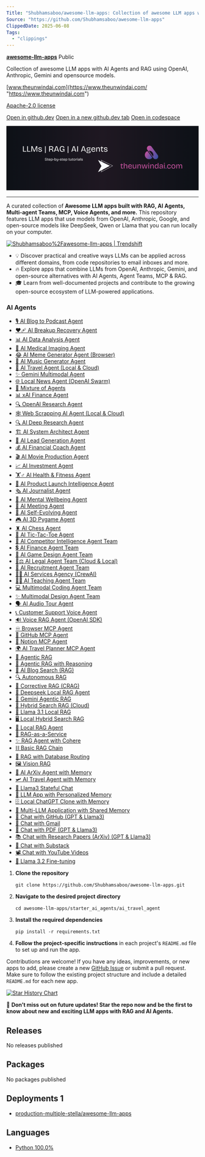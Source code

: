 ```yaml
---
Title: "Shubhamsaboo/awesome-llm-apps: Collection of awesome LLM apps with AI Agents and RAG using OpenAI, Anthropic, Gemini and opensource models."
Source: "https://github.com/Shubhamsaboo/awesome-llm-apps"
ClippedDate: 2025-06-08
Tags:
  - "clippings"
---
```

**[awesome-llm-apps](https://github.com/Shubhamsaboo/awesome-llm-apps)** Public

Collection of awesome LLM apps with AI Agents and RAG using OpenAI, Anthropic, Gemini and opensource models.

[www.theunwindai.com](https://www.theunwindai.com/ "https://www.theunwindai.com")

[Apache-2.0 license](https://github.com/Shubhamsaboo/awesome-llm-apps/blob/main/LICENSE)

[Open in github.dev](https://github.dev/) [Open in a new github.dev tab](https://github.dev/) [Open in codespace](https://github.com/codespaces/new/Shubhamsaboo/awesome-llm-apps?resume=1)

[![Unwind AI](https://github.com/Shubhamsaboo/awesome-llm-apps/raw/main/docs/banner/unwind_black.png)](http://www.theunwindai.com/)

---

A curated collection of **Awesome LLM apps built with RAG, AI Agents, Multi-agent Teams, MCP, Voice Agents, and more.** This repository features LLM apps that use models from OpenAI, Anthropic, Google, and open-source models like DeepSeek, Qwen or Llama that you can run locally on your computer.

[![Shubhamsaboo%2Fawesome-llm-apps | Trendshift](https://camo.githubusercontent.com/22fba9fd52e59a62547aac75d9235a6a0d0d1e0170926d939091c8512de8b03e/68747470733a2f2f7472656e6473686966742e696f2f6170692f62616467652f7265706f7369746f726965732f39383736)](https://trendshift.io/repositories/9876)

- 💡 Discover practical and creative ways LLMs can be applied across different domains, from code repositories to email inboxes and more.
- 🔥 Explore apps that combine LLMs from OpenAI, Anthropic, Gemini, and open-source alternatives with AI Agents, Agent Teams, MCP & RAG.
- 🎓 Learn from well-documented projects and contribute to the growing open-source ecosystem of LLM-powered applications.

### AI Agents

- [🎙️ AI Blog to Podcast Agent](https://github.com/Shubhamsaboo/awesome-llm-apps/blob/main/starter_ai_agents/ai_blog_to_podcast_agent)
- [❤️🩹 AI Breakup Recovery Agent](https://github.com/Shubhamsaboo/awesome-llm-apps/blob/main/starter_ai_agents/ai_breakup_recovery_agent)
- [📊 AI Data Analysis Agent](https://github.com/Shubhamsaboo/awesome-llm-apps/blob/main/starter_ai_agents/ai_data_analysis_agent)
- [🩻 AI Medical Imaging Agent](https://github.com/Shubhamsaboo/awesome-llm-apps/blob/main/starter_ai_agents/ai_medical_imaging_agent)
- [😂 AI Meme Generator Agent (Browser)](https://github.com/Shubhamsaboo/awesome-llm-apps/blob/main/starter_ai_agents/ai_meme_generator_agent_browseruse)
- [🎵 AI Music Generator Agent](https://github.com/Shubhamsaboo/awesome-llm-apps/blob/main/starter_ai_agents/ai_music_generator_agent)
- [🛫 AI Travel Agent (Local & Cloud)](https://github.com/Shubhamsaboo/awesome-llm-apps/blob/main/starter_ai_agents/ai_travel_agent)
- [✨ Gemini Multimodal Agent](https://github.com/Shubhamsaboo/awesome-llm-apps/blob/main/starter_ai_agents/gemini_multimodal_agent_demo)
- [🌐 Local News Agent (OpenAI Swarm)](https://github.com/Shubhamsaboo/awesome-llm-apps/blob/main/starter_ai_agents/local_news_agent_openai_swarm)
- [🔄 Mixture of Agents](https://github.com/Shubhamsaboo/awesome-llm-apps/blob/main/starter_ai_agents/mixture_of_agents)
- [📊 xAI Finance Agent](https://github.com/Shubhamsaboo/awesome-llm-apps/blob/main/starter_ai_agents/xai_finance_agent)
- [🔍 OpenAI Research Agent](https://github.com/Shubhamsaboo/awesome-llm-apps/blob/main/starter_ai_agents/opeani_research_agent)
- [🕸️ Web Scrapping AI Agent (Local & Cloud)](https://github.com/Shubhamsaboo/awesome-llm-apps/blob/main/starter_ai_agents/web_scrapping_ai_agent)
- [🔍 AI Deep Research Agent](https://github.com/Shubhamsaboo/awesome-llm-apps/blob/main/advanced_ai_agents/single_agent_apps/ai_deep_research_agent)
- [🏗️ AI System Architect Agent](https://github.com/Shubhamsaboo/awesome-llm-apps/blob/main/advanced_ai_agents/single_agent_apps/ai_system_architect_r1)
- [🎯 AI Lead Generation Agent](https://github.com/Shubhamsaboo/awesome-llm-apps/blob/main/advanced_ai_agents/single_agent_apps/ai_lead_generation_agent)
- [💰 AI Financial Coach Agent](https://github.com/Shubhamsaboo/awesome-llm-apps/blob/main/advanced_ai_agents/multi_agent_apps/ai_financial_coach_agent)
- [🎬 AI Movie Production Agent](https://github.com/Shubhamsaboo/awesome-llm-apps/blob/main/advanced_ai_agents/single_agent_apps/ai_movie_production_agent)
- [📈 AI Investment Agent](https://github.com/Shubhamsaboo/awesome-llm-apps/blob/main/advanced_ai_agents/single_agent_apps/ai_investment_agent)
- [🏋️♂️ AI Health & Fitness Agent](https://github.com/Shubhamsaboo/awesome-llm-apps/blob/main/advanced_ai_agents/single_agent_apps/ai_health_fitness_agent)
- [🚀 AI Product Launch Intelligence Agent](https://github.com/Shubhamsaboo/awesome-llm-apps/blob/main/advanced_ai_agents/multi_agent_apps/product_launch_intelligence_agent)
- [🗞️ AI Journalist Agent](https://github.com/Shubhamsaboo/awesome-llm-apps/blob/main/advanced_ai_agents/single_agent_apps/ai_journalist_agent)
- [🧠 AI Mental Wellbeing Agent](https://github.com/Shubhamsaboo/awesome-llm-apps/blob/main/advanced_ai_agents/multi_agent_apps/ai_mental_wellbeing_agent)
- [📑 AI Meeting Agent](https://github.com/Shubhamsaboo/awesome-llm-apps/blob/main/advanced_ai_agents/single_agent_apps/ai_meeting_agent)
- [🧬 AI Self-Evolving Agent](https://github.com/Shubhamsaboo/awesome-llm-apps/blob/main/advanced_ai_agents/multi_agent_apps/ai_Self-Evolving_agent)
- [🎮 AI 3D Pygame Agent](https://github.com/Shubhamsaboo/awesome-llm-apps/blob/main/advanced_ai_agents/autonomous_game_playing_agent_apps/ai_3dpygame_r1)
- [♜ AI Chess Agent](https://github.com/Shubhamsaboo/awesome-llm-apps/blob/main/advanced_ai_agents/autonomous_game_playing_agent_apps/ai_chess_agent)
- [🎲 AI Tic-Tac-Toe Agent](https://github.com/Shubhamsaboo/awesome-llm-apps/blob/main/advanced_ai_agents/autonomous_game_playing_agent_apps/ai_tic_tac_toe_agent)
- [🧲 AI Competitor Intelligence Agent Team](https://github.com/Shubhamsaboo/awesome-llm-apps/blob/main/advanced_ai_agents/multi_agent_apps/agent_teams/ai_competitor_intelligence_agent_team)
- [💲 AI Finance Agent Team](https://github.com/Shubhamsaboo/awesome-llm-apps/blob/main/advanced_ai_agents/multi_agent_apps/agent_teams/ai_finance_agent_team)
- [🎨 AI Game Design Agent Team](https://github.com/Shubhamsaboo/awesome-llm-apps/blob/main/advanced_ai_agents/multi_agent_apps/agent_teams/ai_game_design_agent_team)
- [👨⚖️ AI Legal Agent Team (Cloud & Local)](https://github.com/Shubhamsaboo/awesome-llm-apps/blob/main/advanced_ai_agents/multi_agent_apps/agent_teams/ai_legal_agent_team)
- [💼 AI Recruitment Agent Team](https://github.com/Shubhamsaboo/awesome-llm-apps/blob/main/advanced_ai_agents/multi_agent_apps/agent_teams/ai_recruitment_agent_team)
- [👨💼 AI Services Agency (CrewAI)](https://github.com/Shubhamsaboo/awesome-llm-apps/blob/main/advanced_ai_agents/multi_agent_apps/agent_teams/ai_services_agency)
- [👨🏫 AI Teaching Agent Team](https://github.com/Shubhamsaboo/awesome-llm-apps/blob/main/advanced_ai_agents/multi_agent_apps/agent_teams/ai_teaching_agent_team)
- [💻 Multimodal Coding Agent Team](https://github.com/Shubhamsaboo/awesome-llm-apps/blob/main/advanced_ai_agents/multi_agent_apps/agent_teams/multimodal_coding_agent_team)
- [✨ Multimodal Design Agent Team](https://github.com/Shubhamsaboo/awesome-llm-apps/blob/main/advanced_ai_agents/multi_agent_apps/agent_teams/multimodal_design_agent_team)
- [🗣️ AI Audio Tour Agent](https://github.com/Shubhamsaboo/awesome-llm-apps/blob/main/voice_ai_agents/ai_audio_tour_agent)
- [📞 Customer Support Voice Agent](https://github.com/Shubhamsaboo/awesome-llm-apps/blob/main/voice_ai_agents/customer_support_voice_agent)
- [🔊 Voice RAG Agent (OpenAI SDK)](https://github.com/Shubhamsaboo/awesome-llm-apps/blob/main/voice_ai_agents/voice_rag_openaisdk)
- [♾️ Browser MCP Agent](https://github.com/Shubhamsaboo/awesome-llm-apps/blob/main/mcp_ai_agents/browser_mcp_agent)
- [🐙 GitHub MCP Agent](https://github.com/Shubhamsaboo/awesome-llm-apps/blob/main/mcp_ai_agents/github_mcp_agent)
- [📑 Notion MCP Agent](https://github.com/Shubhamsaboo/awesome-llm-apps/blob/main/mcp_ai_agents/notion_mcp_agent)
- [🌍 AI Travel Planner MCP Agent](https://github.com/Shubhamsaboo/awesome-llm-apps/blob/main/mcp_ai_agents/ai_travel_planner_mcp_agent_team)
- [🔗 Agentic RAG](https://github.com/Shubhamsaboo/awesome-llm-apps/blob/main/rag_tutorials/agentic_rag)
- [🧐 Agentic RAG with Reasoning](https://github.com/Shubhamsaboo/awesome-llm-apps/blob/main/rag_tutorials/agentic_rag_with_reasoning)
- [📰 AI Blog Search (RAG)](https://github.com/Shubhamsaboo/awesome-llm-apps/blob/main/rag_tutorials/ai_blog_search)
- [🔍 Autonomous RAG](https://github.com/Shubhamsaboo/awesome-llm-apps/blob/main/rag_tutorials/autonomous_rag)
- [🔄 Corrective RAG (CRAG)](https://github.com/Shubhamsaboo/awesome-llm-apps/blob/main/rag_tutorials/corrective_rag)
- [🐋 Deepseek Local RAG Agent](https://github.com/Shubhamsaboo/awesome-llm-apps/blob/main/rag_tutorials/deepseek_local_rag_agent)
- [🤔 Gemini Agentic RAG](https://github.com/Shubhamsaboo/awesome-llm-apps/blob/main/rag_tutorials/gemini_agentic_rag)
- [👀 Hybrid Search RAG (Cloud)](https://github.com/Shubhamsaboo/awesome-llm-apps/blob/main/rag_tutorials/hybrid_search_rag)
- [🔄 Llama 3.1 Local RAG](https://github.com/Shubhamsaboo/awesome-llm-apps/blob/main/rag_tutorials/llama3.1_local_rag)
- [🖥️ Local Hybrid Search RAG](https://github.com/Shubhamsaboo/awesome-llm-apps/blob/main/rag_tutorials/local_hybrid_search_rag)
- [🦙 Local RAG Agent](https://github.com/Shubhamsaboo/awesome-llm-apps/blob/main/rag_tutorials/local_rag_agent)
- [🧩 RAG-as-a-Service](https://github.com/Shubhamsaboo/awesome-llm-apps/blob/main/rag_tutorials/rag-as-a-service)
- [✨ RAG Agent with Cohere](https://github.com/Shubhamsaboo/awesome-llm-apps/blob/main/rag_tutorials/rag_agent_cohere)
- [⛓️ Basic RAG Chain](https://github.com/Shubhamsaboo/awesome-llm-apps/blob/main/rag_tutorials/rag_chain)
- [📠 RAG with Database Routing](https://github.com/Shubhamsaboo/awesome-llm-apps/blob/main/rag_tutorials/rag_database_routing)
- [🖼️ Vision RAG](https://github.com/Shubhamsaboo/awesome-llm-apps/blob/main/rag_tutorials/vision_rag)
- [💾 AI ArXiv Agent with Memory](https://github.com/Shubhamsaboo/awesome-llm-apps/blob/main/advanced_llm_apps/llm_apps_with_memory_tutorials/ai_arxiv_agent_memory)
- [🛩️ AI Travel Agent with Memory](https://github.com/Shubhamsaboo/awesome-llm-apps/blob/main/advanced_llm_apps/llm_apps_with_memory_tutorials/ai_travel_agent_memory)
- [💬 Llama3 Stateful Chat](https://github.com/Shubhamsaboo/awesome-llm-apps/blob/main/advanced_llm_apps/llm_apps_with_memory_tutorials/llama3_stateful_chat)
- [📝 LLM App with Personalized Memory](https://github.com/Shubhamsaboo/awesome-llm-apps/blob/main/advanced_llm_apps/llm_apps_with_memory_tutorials/llm_app_personalized_memory)
- [🗄️ Local ChatGPT Clone with Memory](https://github.com/Shubhamsaboo/awesome-llm-apps/blob/main/advanced_llm_apps/llm_apps_with_memory_tutorials/local_chatgpt_with_memory)
- [🧠 Multi-LLM Application with Shared Memory](https://github.com/Shubhamsaboo/awesome-llm-apps/blob/main/advanced_llm_apps/llm_apps_with_memory_tutorials/multi_llm_memory)
- [💬 Chat with GitHub (GPT & Llama3)](https://github.com/Shubhamsaboo/awesome-llm-apps/blob/main/advanced_llm_apps/chat_with_X_tutorials/chat_with_github)
- [📨 Chat with Gmail](https://github.com/Shubhamsaboo/awesome-llm-apps/blob/main/advanced_llm_apps/chat_with_X_tutorials/chat_with_gmail)
- [📄 Chat with PDF (GPT & Llama3)](https://github.com/Shubhamsaboo/awesome-llm-apps/blob/main/advanced_llm_apps/chat_with_X_tutorials/chat_with_pdf)
- [📚 Chat with Research Papers (ArXiv) (GPT & Llama3)](https://github.com/Shubhamsaboo/awesome-llm-apps/blob/main/advanced_llm_apps/chat_with_X_tutorials/chat_with_research_papers)
- [📝 Chat with Substack](https://github.com/Shubhamsaboo/awesome-llm-apps/blob/main/advanced_llm_apps/chat_with_X_tutorials/chat_with_substack)
- [📽️ Chat with YouTube Videos](https://github.com/Shubhamsaboo/awesome-llm-apps/blob/main/advanced_llm_apps/chat_with_X_tutorials/chat_with_youtube_videos)
- [🔧 Llama 3.2 Fine-tuning](https://github.com/Shubhamsaboo/awesome-llm-apps/blob/main/advanced_llm_apps/llm_finetuning_tutorials/llama3.2_finetuning)
1. **Clone the repository**
	```
	git clone https://github.com/Shubhamsaboo/awesome-llm-apps.git
	```
2. **Navigate to the desired project directory**
	```
	cd awesome-llm-apps/starter_ai_agents/ai_travel_agent
	```
3. **Install the required dependencies**
	```
	pip install -r requirements.txt
	```
4. **Follow the project-specific instructions** in each project's `README.md` file to set up and run the app.

Contributions are welcome! If you have any ideas, improvements, or new apps to add, please create a new [GitHub Issue](https://github.com/Shubhamsaboo/awesome-llm-apps/issues) or submit a pull request. Make sure to follow the existing project structure and include a detailed `README.md` for each new app.

[![Star History Chart](https://camo.githubusercontent.com/ec33dfb0eadc3acf8624a9684924c71acf7b5154b54f68fcf7453c1a783196ac/68747470733a2f2f6170692e737461722d686973746f72792e636f6d2f7376673f7265706f733d5368756268616d7361626f6f2f617765736f6d652d6c6c6d2d6170707326747970653d44617465)](https://star-history.com/#Shubhamsaboo/awesome-llm-apps&Date)

🌟 **Don’t miss out on future updates! Star the repo now and be the first to know about new and exciting LLM apps with RAG and AI Agents.**

## Releases

No releases published

## Packages

No packages published  

## Deployments 1

- [production-multiple-stella/awesome-llm-apps](https://github.com/Shubhamsaboo/awesome-llm-apps/deployments/production-multiple-stella%2Fawesome-llm-apps)

## Languages

- [Python 100.0%](https://github.com/Shubhamsaboo/awesome-llm-apps/search?l=python)